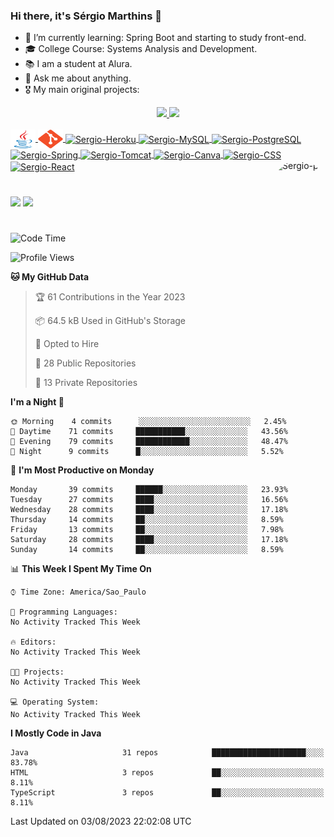 ### Hi there, it's Sérgio Marthins 👋


- 🌱 I’m currently learning: Spring Boot and starting to study front-end.
- 🎓 College Course: Systems Analysis and Development.
- 📚  I am a student at Alura.
- 💬 Ask me about anything.
- 🎖 My main original projects: 

<div align="center">
  <a href="https://github.com/Almadavic">
  <img height="180em" src="https://github-readme-stats.vercel.app/api?username=Marthiins&show_icons=true&theme=dracula&include_all_commits=true&count_private=true"/>
  <img height="180em" src="https://github-readme-stats.vercel.app/api/top-langs/?username=Marthiins&layout=compact&langs_count=7&theme=dracula"/>
</div>
<div style="display: inline_block"><br>
  <img align="center" alt="Sergio-Java" height="30" width="40" src="https://raw.githubusercontent.com/devicons/devicon/master/icons/java/java-original.svg">
  <img align="center" alt="Sergio-Git" height="30" width="40" src="https://raw.githubusercontent.com/devicons/devicon/master/icons/git/git-original.svg">
  <img align="center" alt="Sergio-Heroku" height="30" width="40" src="https://cdn.jsdelivr.net/gh/devicons/devicon/icons/heroku/heroku-plain-wordmark.svg" />             
  <img align="center" alt="Sergio-MySQL" height="30" width="40" src="https://cdn.jsdelivr.net/gh/devicons/devicon/icons/mysql/mysql-original-wordmark.svg" />
  <img align="center" alt="Sergio-PostgreSQL" height="30" width="40" src="https://cdn.jsdelivr.net/gh/devicons/devicon/icons/postgresql/postgresql-plain-wordmark.svg" />
  <img align="center" alt="Sergio-Spring" height="30" width="40" src="https://cdn.jsdelivr.net/gh/devicons/devicon/icons/spring/spring-original-wordmark.svg" />
  <img align="center" alt="Sergio-Tomcat" height="30" width="40" src="https://cdn.jsdelivr.net/gh/devicons/devicon/icons/tomcat/tomcat-original-wordmark.svg" />
  <img align="center" alt="Sergio-Canva" height="30" width="40" src="https://cdn.jsdelivr.net/gh/devicons/devicon/icons/canva/canva-original.svg" />
  <img align="center" alt="Sergio-CSS" height="30" width="40" src="https://cdn.jsdelivr.net/gh/devicons/devicon/icons/css3/css3-original.svg" />
  <img align="center" alt="Sergio-React" height="30" width="40" src="https://cdn.jsdelivr.net/gh/devicons/devicon/icons/react/react-original.svg" />        
  <img align="right" alt="Sergio-pic" height="150" style="border-radius:50px;" src="https://user-images.githubusercontent.com/47826754/188357708-748fc4f4-5846-47a3-9063-ce04eeefcb8f.png">
</div>

#

<div> 
 <a href = "mailto:sergio.marthiins@gmail.com"><img src="https://img.shields.io/badge/-Gmail-%23333?style=for-the-badge&logo=gmail&logoColor=white" target="_blank"></a>
  <a href="https://www.linkedin.com/in/.........../" target="_blank"><img src="https://img.shields.io/badge/-LinkedIn-%230077B5?style=for-the-badge&logo=linkedin&logoColor=white" target="_blank"></a> 
</div>

#

<!--START_SECTION:waka-->
![Code Time](http://img.shields.io/badge/Code%20Time-44%20hrs%2032%20mins-blue)

![Profile Views](http://img.shields.io/badge/Profile%20Views-0-blue)

**🐱 My GitHub Data** 

> 🏆 61 Contributions in the Year 2023
 > 
> 📦 64.5 kB Used in GitHub's Storage 
 > 
> 💼 Opted to Hire
 > 
> 📜 28 Public Repositories 
 > 
> 🔑 13 Private Repositories  
 > 
**I'm a Night 🦉** 

```text
🌞 Morning    4 commits      ░░░░░░░░░░░░░░░░░░░░░░░░░   2.45% 
🌇 Daytime    71 commits     ███████████░░░░░░░░░░░░░░   43.56% 
🌃 Evening    79 commits     ████████████░░░░░░░░░░░░░   48.47% 
🌙 Night      9 commits      █░░░░░░░░░░░░░░░░░░░░░░░░   5.52%

```
📅 **I'm Most Productive on Monday** 

```text
Monday       39 commits     ██████░░░░░░░░░░░░░░░░░░░   23.93% 
Tuesday      27 commits     ████░░░░░░░░░░░░░░░░░░░░░   16.56% 
Wednesday    28 commits     ████░░░░░░░░░░░░░░░░░░░░░   17.18% 
Thursday     14 commits     ██░░░░░░░░░░░░░░░░░░░░░░░   8.59% 
Friday       13 commits     ██░░░░░░░░░░░░░░░░░░░░░░░   7.98% 
Saturday     28 commits     ████░░░░░░░░░░░░░░░░░░░░░   17.18% 
Sunday       14 commits     ██░░░░░░░░░░░░░░░░░░░░░░░   8.59%

```


📊 **This Week I Spent My Time On** 

```text
⌚︎ Time Zone: America/Sao_Paulo

💬 Programming Languages: 
No Activity Tracked This Week

🔥 Editors: 
No Activity Tracked This Week

🐱‍💻 Projects: 
No Activity Tracked This Week

💻 Operating System: 
No Activity Tracked This Week

```

**I Mostly Code in Java** 

```text
Java                     31 repos            █████████████████████░░░░   83.78% 
HTML                     3 repos             ██░░░░░░░░░░░░░░░░░░░░░░░   8.11% 
TypeScript               3 repos             ██░░░░░░░░░░░░░░░░░░░░░░░   8.11%

```



 Last Updated on 03/08/2023 22:02:08 UTC
<!--END_SECTION:waka-->

